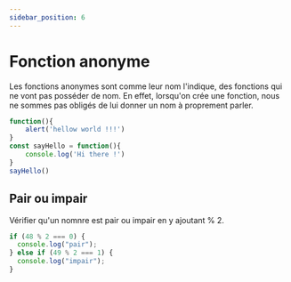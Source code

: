 ```yaml
---
sidebar_position: 6
---
```


# Fonction anonyme

Les fonctions anonymes sont comme leur nom l'indique, des fonctions qui ne vont pas posséder de nom. En effet, lorsqu'on crée une fonction, nous ne sommes pas obligés de lui donner un nom à proprement parler.

```javascript
function(){
    alert('hellow world !!!')
}
const sayHello = function(){
    console.log('Hi there !')
}
sayHello()
```

## Pair ou impair

Vérifier qu'un nomnre est pair ou impair en y ajoutant % 2.

```javascript
if (48 % 2 === 0) {
  console.log("pair");
} else if (49 % 2 === 1) {
  console.log("impair");
}
```
